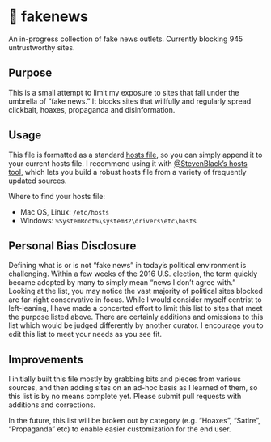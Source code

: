 # 🙈 fakenews
An in-progress collection of fake news outlets. Currently blocking 945 untrustworthy sites.

## Purpose
This is a small attempt to limit my exposure to sites that fall under the umbrella of “fake news.” It blocks sites that willfully and regularly spread clickbait, hoaxes, propaganda and disinformation.

## Usage
This file is formatted as a standard [hosts file](https://en.wikipedia.org/wiki/Hosts_(file)), so you can simply append it to your current hosts file. I recommend using it with [@StevenBlack’s hosts tool](https://github.com/StevenBlack/hosts), which lets you build a robust hosts file from a variety of frequently updated sources.

Where to find your hosts file:
- Mac OS, Linux: `/etc/hosts`
- Windows: `%SystemRoot%\system32\drivers\etc\hosts`

## Personal Bias Disclosure
Defining what is or is not “fake news” in today’s political environment is challenging. Within a few weeks of the 2016 U.S. election, the term quickly became adopted by many to simply mean “news I don’t agree with.” Looking at the list, you may notice the vast majority of political sites blocked are far-right conservative in focus. While I would consider myself centrist to left-leaning, I have made a concerted effort to limit this list to sites that meet the purpose listed above. There are certainly additions and omissions to this list which would be judged differently by another curator. I encourage you to edit this list to meet your needs as you see fit.

## Improvements
I initially built this file mostly by grabbing bits and pieces from various sources, and then adding sites on an ad-hoc basis as I learned of them, so this list is by no means complete yet. Please submit pull requests with additions and corrections.

In the future, this list will be broken out by category (e.g. “Hoaxes”, “Satire”, “Propaganda” etc) to enable easier customization for the end user.
